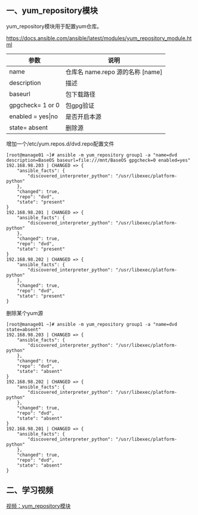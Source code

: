 ## 一、yum_repository模块

yum_repository模块用于配置yum仓库。

https://docs.ansible.com/ansible/latest/modules/yum_repository_module.html

| 参数              | 说明                             |
| ----------------- | -------------------------------- |
| name              | 仓库名 name.repo 源的名称 [name] |
| description       | 描述                             |
| baseurl           | 包下载路径                       |
| gpgcheck= 1 or 0  | 包gpg验证                        |
| enabled = yes\|no | 是否开启本源                     |
| state= absent     | 删除源                           |

增加一个/etc/yum.repos.d/dvd.repo配置文件

```
[root@manage01 ~]# ansible -m yum_repository group1 -a "name=dvd description=BaseOS baseurl=file:///mnt/BaseOS gpgcheck=0 enabled=yes"
192.168.98.203 | CHANGED => {
    "ansible_facts": {
        "discovered_interpreter_python": "/usr/libexec/platform-python"
    },
    "changed": true,
    "repo": "dvd",
    "state": "present"
}
192.168.98.201 | CHANGED => {
    "ansible_facts": {
        "discovered_interpreter_python": "/usr/libexec/platform-python"
    },
    "changed": true,
    "repo": "dvd",
    "state": "present"
}
192.168.98.202 | CHANGED => {
    "ansible_facts": {
        "discovered_interpreter_python": "/usr/libexec/platform-python"
    },
    "changed": true,
    "repo": "dvd",
    "state": "present"
}
```

删除某个yum源

```
[root@manage01 ~]# ansible -m yum_repository group1 -a "name=dvd state=absent"
192.168.98.203 | CHANGED => {
    "ansible_facts": {
        "discovered_interpreter_python": "/usr/libexec/platform-python"
    },
    "changed": true,
    "repo": "dvd",
    "state": "absent"
}
192.168.98.202 | CHANGED => {
    "ansible_facts": {
        "discovered_interpreter_python": "/usr/libexec/platform-python"
    },
    "changed": true,
    "repo": "dvd",
    "state": "absent"
}
192.168.98.201 | CHANGED => {
    "ansible_facts": {
        "discovered_interpreter_python": "/usr/libexec/platform-python"
    },
    "changed": true,
    "repo": "dvd",
    "state": "absent"
}
```

## 二、学习视频

[视频：yum_repository模块](https://www.bilibili.com/video/BV19J41167sM?p=19)